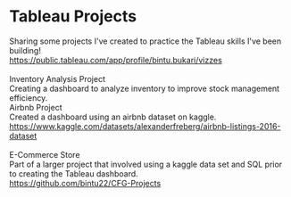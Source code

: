 # Tableau Projects
Sharing some projects I've created to practice the Tableau skills I've been building!
<br /> 
https://public.tableau.com/app/profile/bintu.bukari/vizzes
<br /> 
<br /> 
Inventory Analysis Project
<br /> 
Creating a dashboard to analyze inventory to improve stock management efficiency.
<br /> 
Airbnb Project
<br /> 
Created a dashboard using an airbnb dataset on kaggle.
<br /> 
https://www.kaggle.com/datasets/alexanderfreberg/airbnb-listings-2016-dataset
<br /> 
<br /> 
E-Commerce Store
<br /> 
Part of a larger project that involved using a kaggle data set and SQL prior to creating the Tableau dashboard.
<br /> 
https://github.com/bintu22/CFG-Projects
